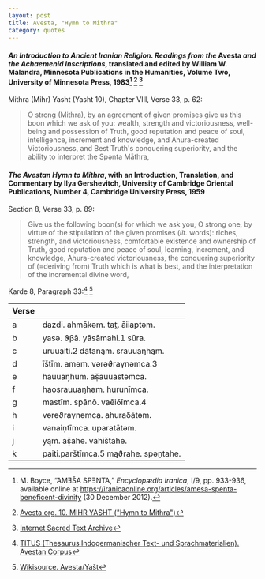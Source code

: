 ```yaml
---
layout: post
title: Avesta, "Hymn to Mithra"
category: quotes
---
```


#### *An Introduction to Ancient Iranian Religion. Readings from the* Avesta *and the Achaemenid Inscriptions*, translated and edited by William W. Malandra, Minnesota Publications in the Humanities, Volume Two, University of Minnesota Press, 1983[^1] [^2] [^3]

Mithra (Mihr) Yasht (Yasht 10), Chapter VIII, Verse 33, p. 62:

> O strong (Mithra), by an agreement of given promises give us this boon which we ask of you: wealth, strength and victoriousness, well-being and possession of Truth, good reputation and peace of soul, intelligence, increment and knowledge, and Ahura-created Victoriousness, and Best Truth's conquering superiority, and the ability to interpret the Spənta Māthra,

#### *The Avestan Hymn to Mithra*, with an Introduction, Translation, and Commentary by Ilya Gershevitch, University of Cambridge Oriental Publications, Number 4, Cambridge University Press, 1959

Section 8, Verse 33, p. 89:

> Give us the following boon(s) for which we ask you, O strong one, by virtue of the stipulation of the given promises (*lit.* words): riches, strength, and victoriousness, comfortable existence and ownership of Truth, good reputation and peace of soul, learning, increment, and knowledge, Ahura-created victoriousness, the conquering superiority of (=deriving from) Truth which is what is best, and the interpretation of the incremental divine word,

[^1]: M. Boyce, “AMƎŠA SPƎNTA,” *Encyclopædia Iranica*, I/9, pp. 933-936, available online at <https://iranicaonline.org/articles/amesa-spenta-beneficent-divinity> (30 December 2012).

[^2]: [Avesta.org. 10. MIHR YASHT ("Hymn to Mithra")](http://www.avesta.org/ka/yt10sbe.htm)

[^3]: [Internet Sacred Text Archive](https://sacred-texts.com/zor/index.htm)

Karde 8, Paragraph 33:[^4] [^5]

| Verse   |                                 |
|----------|--------------------------------------|
| a| dazdi. ahmākəm. tat̰. āiiaptəm.      |
| b| yasə. ϑβā. yāsāmahi.1 sūra.         |
| c| uruuaiti.2 dātanąm. srauuaŋhąm.     |
| d| īštīm. aməm. vərəϑraγnəmca.3        |
| e| hauuaŋhum. aṣ̌auuastəmca.            |
| f| haosrauuaŋhəm. hurunīmca.           |
| g| mastīm. spānō. vaēiδīmca.4          |
| h| vərəϑraγnəmca. ahuraδātəm.          |
| i| vanaiṇtīmca. uparatātəm.            |
| j| yąm. aṣ̌ahe. vahištahe.              |
| k| paiti.parštīmca.5 mąϑrahe. spəṇtahe.|

[^4]: [TITUS (Thesaurus Indogermanischer Text- und Sprachmaterialien). Avestan Corpus](https://titus.fkidg1.uni-frankfurt.de/texte/etcs/iran/airan/avesta/avest.htm?avest083.htm#Avest._Yt_10_33_a)

[^5]: [Wikisource. Avesta/Yašt](https://wikisource.org/wiki/Avesta/Ya%C5%A1t)